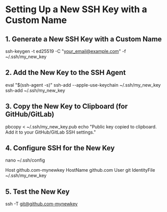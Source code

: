 # Setting Up a New SSH Key with a Custom Name

## 1. Generate a New SSH Key with a Custom Name
ssh-keygen -t ed25519 -C "your_email@example.com" -f ~/.ssh/my_new_key

## 2. Add the New Key to the SSH Agent
eval "$(ssh-agent -s)"
ssh-add --apple-use-keychain ~/.ssh/my_new_key
ssh-add ~/.ssh/my_new_key

## 3. Copy the New Key to Clipboard (for GitHub/GitLab)
pbcopy < ~/.ssh/my_new_key.pub
echo "Public key copied to clipboard. Add it to your GitHub/GitLab SSH settings."

## 4. Configure SSH for the New Key
nano ~/.ssh/config

Host github.com-mynewkey
    HostName github.com
    User git
    IdentityFile ~/.ssh/my_new_key

## 5. Test the New Key
ssh -T git@github.com-mynewkey